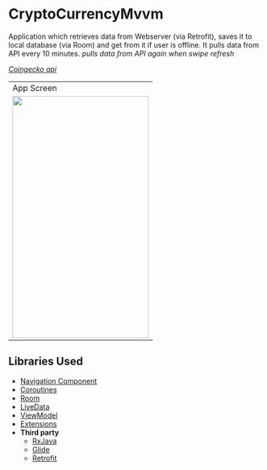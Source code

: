 # CryptoCurrencyMvvm

Application which retrieves data from Webserver (via Retrofit), saves it to local database (via Room) and get from it if user is offline. It pulls data from API every 10 minutes. 
*pulls data from API again when swipe refresh*

*[Coingecko api](https://www.coingecko.com/tr/api/documentation)*


<table>
  <tr>
    <td>App Screen</td>
  </tr>
  <tr>
    <td><img src="https://github.com/tugrulkara/CryptoCurrencyMvvm/blob/3be7a2846fc4c7823cbb7f74aa87fa37c15ce147/screen.gif" width=270 height=480></td>
  </tr>
 </table>

## Libraries Used

* [Navigation Component](https://developer.android.com/guide/navigation/navigation-getting-started)
* [Coroutines](https://developer.android.com/kotlin/coroutines?hl=tr)
* [Room](https://developer.android.com/training/data-storage/room)
* [LiveData](https://developer.android.com/topic/libraries/architecture/livedata)
* [ViewModel](https://developer.android.com/topic/libraries/architecture/viewmodel#implement)
* [Extensions](https://developer.android.com/kotlin/ktx)
* **Third party**
  * [RxJava](https://github.com/ReactiveX/RxJava)
  * [Glide](https://github.com/bumptech/glide)
  * [Retrofit](https://square.github.io/retrofit/)
  
